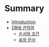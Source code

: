 # Summary

* [Introduction](README.md)
* [DB에 관하여](dbc5d0-ad00-d558-c5ec.md)
  * [순서와 조건](dbc5d0-ad00-d558-c5ec/c21c-c11c-c640-c870-ac74.md)
  * [표와 문서](dbc5d0-ad00-d558-c5ec/d45c-c640-bb38-c11c.md)

